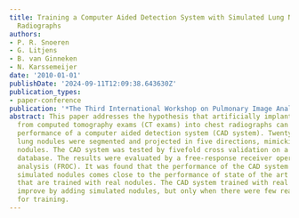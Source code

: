 ```yaml
---
title: Training a Computer Aided Detection System with Simulated Lung Nodules in Chest
  Radiographs
authors:
- P. R. Snoeren
- G. Litjens
- B. van Ginneken
- N. Karssemeijer
date: '2010-01-01'
publishDate: '2024-09-11T12:09:38.643630Z'
publication_types:
- paper-conference
publication: '*The Third International Workshop on Pulmonary Image Analysis*'
abstract: This paper addresses the hypothesis that artificially implanted lung nodules
  from computed tomography exams (CT exams) into chest radiographs can improve the
  performance of a computer aided detection system (CAD system). Twenty-four three-dimensional
  lung nodules were segmented and projected in five directions, mimicking 120 X-rayed
  nodules. The CAD system was tested by fivefold cross validation on a publicly available
  database. The results were evaluated by a free-response receiver operating characteristic
  analysis (FROC). It was found that the performance of the CAD system trained with
  simulated nodules comes close to the performance of state of the art CAD systems
  that are trained with real nodules. The CAD system trained with real nodules did
  improve by adding simulated nodules, but only when there were few real nodules used
  for training.
---
```


